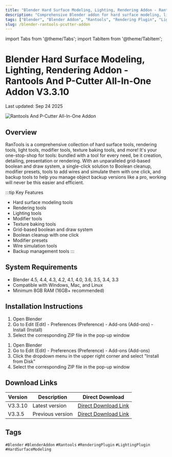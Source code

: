 ```yaml
---
title: "Blender Hard Surface Modeling, Lighting, Rendering Addon - Rantools And P-Cutter All-In-One Addon V3.3.10"
description: "Comprehensive Blender addon for hard surface modeling, lighting, rendering, modifiers, and texture baking with tools for every need."
tags: ["Blender", "Blender Addon", "Rantools", "Rendering Plugin", "Lighting Plugin", "Hard Surface Modeling"]
slug: /blender-rantools-pcutter-addon
---
```


import Tabs from '@theme/Tabs';
import TabItem from '@theme/TabItem';

# Blender Hard Surface Modeling, Lighting, Rendering Addon - Rantools And P-Cutter All-In-One Addon V3.3.10

Last updated: Sep 24 2025

![Rantools And P-Cutter All-In-One Addon](https://www.gfxcamp.com/wp-content/uploads/2022/05/Rantools-And-P-Cutter-All-In-One-Addon.jpg)

## Overview

RanTools is a comprehensive collection of hard surface tools, rendering tools, light tools, modifier tools, texture baking tools, and more! It's your one-stop-shop for tools: bundled with a tool for every need, be it creation, detailing, presentation or rendering. With an unparalleled grid-based boolean and draw system, a single-click solution to Boolean cleanup, modifier presets, tools to add wires and simulate them with one click, and backup tools to help you manage object backup versions like a pro, working will never be this easier and efficient.

:::tip Key Features
- Hard surface modeling tools
- Rendering tools
- Lighting tools
- Modifier tools
- Texture baking tools
- Grid-based boolean and draw system
- Boolean cleanup with one click
- Modifier presets
- Wire simulation tools
- Backup management tools
:::

## System Requirements

- Blender 4.5, 4.4, 4.3, 4.2, 4.1, 4.0, 3.6, 3.5, 3.4, 3.3
- Compatible with Windows, Mac, and Linux
- Minimum 8GB RAM (16GB+ recommended)

## Installation Instructions

<Tabs>
<TabItem value="blender40" label="Blender 4.0 or Lower">

1. Open Blender
2. Go to Edit (Edit) - Preferences (Preference) - Add-ons (Add-ons) - Install (Install)
3. Select the corresponding ZIP file in the pop-up window

</TabItem>
<TabItem value="blender41" label="Blender 4.1 or Higher">

1. Open Blender
2. Go to Edit (Edit) - Preferences (Preference) - Add-ons (Add-ons)
3. Click the dropdown menu in the upper right corner and select "Install from Disk"
4. Select the corresponding ZIP file in the pop-up window

</TabItem>
</Tabs>

## Download Links

| Version | Description | Direct Download |
|---------|-------------|-----------------|
| V3.3.10 | Latest version | [Direct Download Link](https://wa.me/8613237610083) |
| V3.3.5 | Previous version | [Direct Download Link](https://wa.me/8613237610083) |

## Tags

`#Blender` `#BlenderAddon` `#Rantools` `#RenderingPlugin` `#LightingPlugin` `#HardSurfaceModeling`
